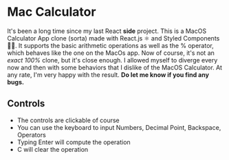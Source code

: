 # Mac Calculator

It's been a long time since my last React **side** project. This is a MacOS Calculator App clone (sorta) made with React.js ⚛️ and Styled Components 💅🏻. It supports the basic arithmetic operations as well as the % operator, which behaves like the one on the MacOs app.
Now of course, it's not an _exact 100%_ clone, but it's close enough. I allowed myself to diverge every now and then with some behaviors that I dislike of the MacOS Calculator.
At any rate, I'm very happy with the result. **Do let me know if you find any bugs.**

## Controls

- The controls are clickable of course
- You can use the keyboard to input Numbers, Decimal Point, Backspace, Operators
- Typing Enter will compute the operation
- C will clear the operation
